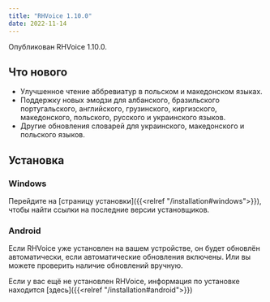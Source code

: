 ```yaml
---
title: "RHVoice 1.10.0"
date: 2022-11-14
---
```


Опубликован RHVoice 1.10.0.

## Что нового

* Улучшенное чтение аббревиатур в польском и македонском языках.
* Поддержку новых эмодзи для албанского, бразильского португальского, английского, грузинского, киргизского, македонского, польского, русского и украинского языков.
* Другие обновления словарей для украинского, македонского и польского языков.

## Установка

### Windows

Перейдите на [страницу установки]({{<relref "/installation#windows">}}),
чтобы найти ссылки на последние версии установщиков.

### Android

Если RHVoice уже установлен на вашем устройстве, он будет обновлён
автоматически, если автоматические обновления включены. Или
вы можете проверить наличие обновлений вручную.

Если у вас ещё не установлен RHVoice, информация по установке
находится [здесь]({{<relref "/installation#android">}})

